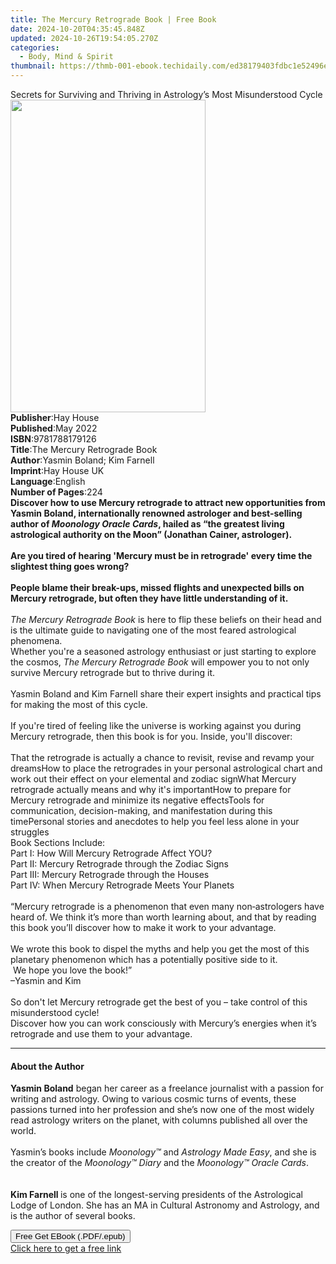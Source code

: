 ```yaml
---
title: The Mercury Retrograde Book | Free Book
date: 2024-10-20T04:35:45.848Z
updated: 2024-10-26T19:54:05.270Z
categories:
  - Body, Mind & Spirit
thumbnail: https://thmb-001-ebook.techidaily.com/ed38179403fdbc1e52496edcab331dc63ceaef7d320527079af535cc8be49e40.jpg
---
```

<main id="book-container">
  <div class="flex flex-col">
    <div class="book-brief flex-1 py-6 px-4 sm:p-6 md:py-10 md:px-8">
      <!-- brief-->
      <div class="book-brief-main">
        Secrets for Surviving and Thriving in Astrology’s Most Misunderstood
        Cycle
      </div>
    </div>
    <div
      class="book-meta-info flex-1 grid gap-4 col-start-1 col-end-3 row-start-1 sm:mb-6 sm:grid-cols-4 lg:gap-6 lg:col-start-2 lg:row-end-6 lg:row-span-6 lg:mb-0"
    >
      <div
        class="book-meta-info-left place-content-center mt-4 p-4 text-sm leading-6 col-start-2 col-span-2 dark:text-slate-400"
      >
        <img
          class="w-full h-500 object-cover rounded-lg sm:h-255 sm:col-span-2 lg:col-span-full"
          src="https://img-001-ebook.techidaily.com/4aac6b1580057855807a578b098ff2a429dfc35373706e7731efeea2e29cb1d8.jpg"
          alt=""
          width="312"
          height="500"
        />
      </div>
      <div
        class="book-meta-info-right mt-2 col-start-1 row-start-2 col-span-3 self-center"
      >
        <!-- meta data  -->
        <div class="flex flex-col px-4 md:px-8">
          <div class="flex-1">
            <strong>Publisher</strong>:<span class="px-2">Hay House</span>
          </div>
          <div class="flex-1">
            <strong>Published</strong>:<span class="px-2">May 2022</span>
          </div>
          <div class="flex-1">
            <strong>ISBN</strong>:<span class="px-2">9781788179126</span>
          </div>
          <div class="flex-1">
            <strong>Title</strong>:<span class="px-2"
              >The Mercury Retrograde Book</span
            >
          </div>
          <div class="flex-1">
            <strong>Author</strong>:<span class="px-2"
              >Yasmin Boland; Kim Farnell</span
            >
          </div>
          <div class="flex-1">
            <strong>Imprint</strong>:<span class="px-2">Hay House UK</span>
          </div>
          <div class="flex-1">
            <strong>Language</strong>:<span class="px-2">English</span>
          </div>
          <div class="flex-1">
            <strong>Number of Pages</strong>:<span class="px-2">224</span>
          </div>
        </div>
      </div>
    </div>
    <div class="book-description flex-1 py-6 px-4 sm:p-6 md:py-10 md:px-8">
      <div class="book-description-main">
        <div accordion-content="" id="description">
          <b
            >Discover how to use Mercury retrograde to attract new opportunities
            from Yasmin Boland, internationally renowned astrologer and
            best-selling author of <i>Moonology Oracle Cards</i>, hailed as “the
            greatest living astrological authority on the Moon” (Jonathan
            Cainer, astrologer).</b
          ><br /><br /><b
            >Are you tired of hearing 'Mercury must be in retrograde' every time
            the slightest thing goes wrong?</b
          ><br /><br /><b
            >People blame their break-ups, missed flights and unexpected bills
            on Mercury retrograde, but often they have little understanding of
            it.</b
          ><br /><br /><i>The Mercury Retrograde Book</i> is here to flip these
          beliefs on their head and is the ultimate guide to navigating one of
          the most feared astrological phenomena.<br />Whether you're a seasoned
          astrology enthusiast or just starting to explore the cosmos,
          <i>The Mercury Retrograde Book</i> will empower you to not only
          survive Mercury retrograde but to thrive during it.<br /><br />Yasmin
          Boland and Kim Farnell share their expert insights and practical tips
          for making the most of this cycle.<br /><br />If you're tired of
          feeling like the universe is working against you during Mercury
          retrograde, then this book is for you. Inside, you'll discover:<br /><br />
          That the retrograde is actually a chance to revisit, revise and revamp
          your dreamsHow to place the retrogrades in your personal astrological
          chart and work out their effect on your elemental and zodiac signWhat
          Mercury retrograde actually means and why it's importantHow to prepare
          for Mercury retrograde and minimize its negative effectsTools for
          communication, decision-making, and manifestation during this
          timePersonal stories and anecdotes to help you feel less alone in your
          struggles<br />Book Sections Include:&nbsp;<br />Part I: How Will
          Mercury Retrograde Affect YOU?<br />Part II: Mercury Retrograde
          through the Zodiac Signs<br />Part III: Mercury Retrograde through the
          Houses<br />Part IV: When Mercury Retrograde Meets Your Planets<br /><br />“Mercury
          retrograde is a phenomenon that even many non‑astrologers have heard
          of. We think it’s more than worth learning about, and that by reading
          this book you’ll discover how to make it work to your advantage.<br /><br />We
          wrote this book to dispel the myths and help you get the most of this
          planetary phenomenon which has a potentially positive side to it.<br />&nbsp;We
          hope you love the book!”<br />–Yasmin and Kim<br /><br />So don't let
          Mercury retrograde get the best of you – take control of this
          misunderstood cycle!<br />Discover how you can work consciously with
          Mercury’s energies when it’s retrograde and use them to your
          advantage.
        </div>
        <div class="accordion-fader"></div>
      </div>
    </div>
    <div class="book-excerpts flex-1 py-6 px-4 sm:p-6 md:py-10 md:px-8">
      <!-- excerpts-->
      <div class="book-excerpts-main">
        <hr />
        <h4 class="placeholder placeholder-heading">
          <span>About the Author</span>
        </h4>
        <p>
          <b>Yasmin Boland</b> began her career as a freelance journalist with a
          passion for writing and astrology. Owing to various cosmic turns of
          events, these passions turned into her profession and she’s now one of
          the most widely read astrology writers on the planet, with columns
          published all over the world.<br /><br />Yasmin’s books include
          <i>Moonology™</i> and <i>Astrology Made Easy</i>, and she is the
          creator of the <i>Moonology™ Diary</i> and the
          <i>Moonology™ Oracle Cards</i>.<i><br /><br /><br /></i
          ><b>Kim Farnell </b>is one of the longest-serving presidents of the
          Astrological Lodge of London. She has an MA in Cultural Astronomy and
          Astrology, and is the author of several books.
        </p>
      </div>
    </div>
    <div
      class="book-about-author flex-1 py-6 px-4 sm:p-6 md:py-10 md:px-8"
    ></div>
    <div class="book-free-get flex-1 py-6 px-4 sm:p-6 md:py-10 md:px-8">
      <button
        id="btn-free-get"
        class="bg-blue-500 hover:bg-blue-700 text-white font-bold py-2 px-4 rounded"
      >
        Free Get EBook (.PDF/.epub)
      </button>
      <div id="countdown-display" class="px-2 text-lg mt-2"></div>
      <a
        id="free-link"
        class="hidden bg-blue-500 hover:bg-blue-700 text-white font-bold py-2 px-4 rounded"
        href="https://www.ebooks.com/en-us/book/210520310/the-mercury-retrograde-book/yasmin-boland/"
        target="_blank"
        >Click here to get a free link</a
      >
    </div>
    <script>
      let countdownTime = 0;
      let countdownInterval = null;
      document
        .getElementById('btn-free-get')
        .addEventListener('click', startCountdown);
      function startCountdown() {
        countdownTime = new Date().getTime() + 60000 * 3;
        countdownInterval = setInterval(updateCountdown, 1000);
        document.getElementById('btn-free-get').disabled = true;
        document
          .getElementById('btn-free-get')
          .classList.add('bg-gray-500', 'cursor-not-allowed');
      }
      function updateCountdown() {
        let currentTime = new Date().getTime();
        let timeLeft = countdownTime - currentTime;
        let secondsLeft = Math.floor(timeLeft / 1000);
        document.getElementById('countdown-display').innerHTML =
          `Remaining time: ${secondsLeft} seconds.`;
        if (secondsLeft <= 0) {
          clearInterval(countdownInterval);
          document.getElementById('btn-free-get').classList.add('hidden');
          document.getElementById('free-link').classList.remove('hidden');
          document.getElementById('countdown-display').innerHTML = '';
        }
      }
    </script>
  </div>
</main>

<ins class="adsbygoogle"
      style="display:block"
      data-ad-client="ca-pub-7571918770474297"
      data-ad-slot="8358498916"
      data-ad-format="auto"
      data-full-width-responsive="true"></ins>
    